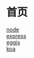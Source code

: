 # 首页
<a href="https://nodejs.org/zh-cn/" target="_blank">node</a>  
<a href="http://www.expressjs.com.cn/" target="_blank">express</a>  
<a href="https://eggjs.org/zh-cn/" target="_blank">eggjs</a>  
<a href="https://koa.bootcss.com/#" target="_blank">koa</a>  